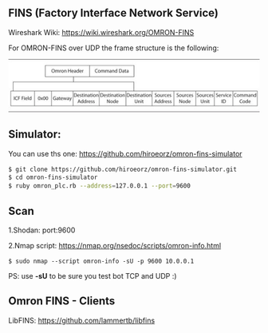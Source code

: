## FINS (Factory Interface Network Service)

Wireshark Wiki: https://wiki.wireshark.org/OMRON-FINS

For OMRON-FINS over UDP the frame structure is the following:

![OmronFINS Frame Structure](docs/img/omron-fins_frame_structure.jpg)

## Simulator:

You can use ths one: https://github.com/hiroeorz/omron-fins-simulator

```bash
$ git clone https://github.com/hiroeorz/omron-fins-simulator.git
$ cd omron-fins-simulator
$ ruby omron_plc.rb --address=127.0.0.1 --port=9600
```


## Scan

1.Shodan: port:9600

2.Nmap script: https://nmap.org/nsedoc/scripts/omron-info.html

```
$ sudo nmap --script omron-info -sU -p 9600 10.0.0.1
```

PS: use **-sU** to be sure you test bot TCP and UDP :)

## Omron FINS - Clients

LibFINS: https://github.com/lammertb/libfins